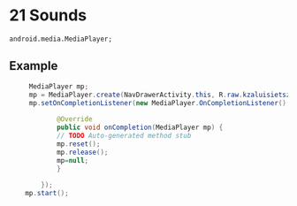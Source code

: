 # 21 Sounds


    android.media.MediaPlayer;

## Example ##

```java
     MediaPlayer mp;
	 mp = MediaPlayer.create(NavDrawerActivity.this, R.raw.kzaluisietszeggense);
	 mp.setOnCompletionListener(new MediaPlayer.OnCompletionListener() {
	    
		    @Override
		    public void onCompletion(MediaPlayer mp) {
		    // TODO Auto-generated method stub
		    mp.reset();
		    mp.release();
		    mp=null;
		    }
	    
	    });
    mp.start();
```